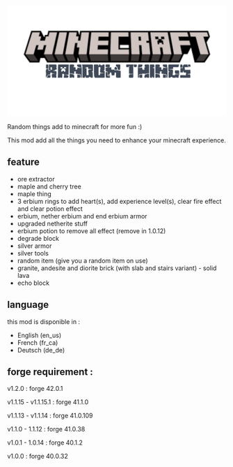 ![Banner](https://github.com/gabrielgaudreault/RandomThings/blob/master/banner.png)

Random things add to minecraft for more fun :)

This mod add all the things you need to enhance your minecraft experience.

## feature
- ore extractor
- maple and cherry tree
- maple thing
- 3 erbium rings to add heart(s), add experience level(s), clear fire effect and clear potion effect
- erbium, nether erbium and end erbium armor
- upgraded netherite stuff
- erbium potion to remove all effect (remove in 1.0.12)
- degrade block
- silver armor
- silver tools
- random item (give you a random item on use)
- granite, andesite and diorite brick (with slab and stairs variant) - solid lava
- echo block

 
## language
this mod is disponible in :
- English (en_us)
- French (fr_ca)
- Deutsch (de_de)

## forge requirement : 
v1.2.0 : forge 42.0.1

v1.1.15 - v1.1.15.1 : forge 41.1.0

v1.1.13 - v1.1.14 : forge 41.0.109

v1.1.0 - 1.1.12 : forge 41.0.38

v1.0.1 - 1.0.14 : forge 40.1.2

v1.0.0 : forge 40.0.32
